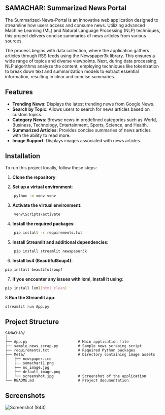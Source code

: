 ## SAMACHAR: Summarized News Portal

The Summarized-News-Portal is an innovative web application designed to streamline how users access and consume news. Utilizing advanced Machine Learning (ML) and Natural Language Processing (NLP) techniques, this project delivers concise summaries of news articles from various sources.

The process begins with data collection, where the application gathers articles through RSS feeds using the Newspaper3k library. This ensures a wide range of topics and diverse viewpoints. Next, during data processing, NLP algorithms analyze the content, employing techniques like tokenization to break down text and summarization models to extract essential information, resulting in clear and concise summaries.



## Features

- **Trending News**: Displays the latest trending news from Google News.
- **Search by Topic**: Allows users to search for news articles based on custom topics.
- **Category News**: Browse news in predefined categories such as World, Business, Technology, Entertainment, Sports, Science, and Health.
- **Summarized Articles**: Provides concise summaries of news articles with the ability to read more.
- **Image Support**: Displays images associated with news articles.

## Installation

To run this project locally, follow these steps:

1. **Clone the repository**:

2. **Set up a virtual environment**:
```sh
    python -m venv venv 
```
3. **Activate the virtual environment**:
```sh
    venv\Scripts\activate
```
4.  **Install the required packages**:
```sh
    pip install -r requirements.txt
``` 
5. **Install Streamlit and additional dependencies**:
```sh
    pip install streamlit newspaper3k
``` 
6. **Install bs4 (BeautifulSoup4)**:
```sh
pip install beautifulsoup4
```
7. **If you encounter any issues with lxml, install it using**:
```sh
pip install lxml[html_clean]
```
8.**Run the Streamlit app**:
```sh
streamlit run App.py
```

## Project Structure
```
SAMACHAR/
│
├── App.py                       # Main application file
├── sample_news_scrap.py         # Sample news scraping script
├── requirements.txt             # Required Python packages
├── Meta/                        # Directory containing image assets
│   ├── newspaper.ico
│   ├── samachar11.png
│   ├── no_image.jpg
│   ├── default_image.png
│   └── screenshot.jpg           # Screenshot of the application
└── README.md                    # Project documentation
```

## Screenshots

![Screenshot (843)](https://github.com/user-attachments/assets/78d823f5-3da8-492e-bc88-e16106cfb98b)









